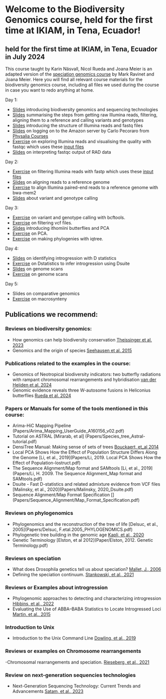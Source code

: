 # Welcome to the Biodiversity Genomics course, held for the first time at IKIAM, in Tena, Ecuador!
## held for the first time at IKIAM, in Tena, Ecuador in July 2024
This course taught by Karin Näsvall, Nicol Rueda and Joana Meier is an adapted version of the [speciation genomics course](https://speciationgenomics.github.io/) by Mark Ravinet and Joana Meier. Here you will find all relevant course materials for the biodiversity genomics course, including all files we used during the course in case you want to redo anything at home.

Day 1:
- [Slides](slide_presentations/01_Welcome_BiodiversityGenomics_introduction.pdf) introducing biodiversity genomics and sequencing technologies
- [Slides](slide_presentations/02_Summary_reads-vcf.pdf) summarising the steps from getting raw Illumina reads, filtering, aligning them to a reference and calling variants and genotypes
- [Slides](slide_presentations/03_Raw_sequences_and_quality_control.pdf) introducing the structure of Illumina reads and fastq files
- [Slides](exercises/Connecting_to_the_Amazon_server.pdf) on logging on to the Amazon server by Carlo Pecoraro from [Physalia Courses](https://www.physalia-courses.org)
- [Exercise](exercises/01_RawReadsExploration_fastqc.md) on exploring Illumina reads and visualising the quality with fastqc which uses these [input files](input_files/raw_reads)
- [Slides](slide_presentations/04_fastqc_interpretation.pdf) on interpreting fastqc output of RAD data

Day 2:
- [Exercise](02_fastp_filtering_reads.md) on filtering Illumina reads with fastp which uses these [input files](input_files/raw_reads)
- [Slides](slide_presentations/06_Aligning_reads_to_reference.pdf) on aligning reads to a reference genome
- [Exercise](03_Mapping_to_a_reference_genome.md) to align Illumina paired-end reads to a reference genome with bwa-mem2
- [Slides](slide_presentations/07_Variant_and_genotype_calling.pdf) about variant and genotype calling

Day 3:
- [Exercise](exercises/04_variant_calling.md) on variant and genotype calling with bcftools.
- [Exercise](exercises/05_filtering_variants.md) on filtering vcf files.
- [Slides](slide_presentations/08_Ithomiini_introduction_PCA.pdf) introducing ithomiini butterflies and PCA
- [Exercise](exercises/06_pca.md) on PCA.
- [Exercise](exercises/07_iqtree.md) on making phylogenies with iqtree.

Day 4:
- [Slides](slide_presentations/09_Detecting_hybridisation_Dstats.pdf) on identifying introgression with D statistics
- [Exercise](exercises/08_Dstatistics.md) on Dstatistics to infer introgression using Dsuite
- [Slides](slide_presentations/10_Genome_scans.pdf) on genome scans
- [Exercise](exercises/09_genome_scan.md) on genome scans

Day 5:
- Slides on comparative genomics
- [Exercise](exercises/Synteny.md) on macrosynteny


##
## Publications we recommend:

### Reviews on biodiversity genomics:
- How genomics can help biodiversity conservation [Theissinger et al. 2023](Papers/Theissinger_et_al-2023_Genomics_Conservation.pdf)
- Genomics and the origin of species [Seehausen et al. 2015](Papers/Seehausen_et_al-15-NatRevGenet.pdf)

### Publications related to the examples in the course:
- Genomics of Neotropical biodiversity indicators: two butterfly radiations with rampant chromosomal rearrangements and hybridisation [van der Heijden et al. 2024](Papers/vanDerHeijden_et_al-2025-Biorxiv.pdf)
- Genomic evidence reveals three W-autosome fusions in Heliconius butterflies [Rueda et al. 2024](Papers/Rueda_et_al-24-PlosGenetics.pdf)

### Papers or Manuals for some of the tools mentioned in this course:
- Arima-HiC Mapping Pipeline (Papers/Arima_Mapping_UserGuide_A160156_v02.pdf)
- Tutorial on ASTRAL [Mirarab, et al] (Papers/Species_tree_Astral-tutorial.pdf)
- DensiTree Manual: Making sense of sets of trees [Bouckaert, et_al 2014](Paper/DensiTree_Manual.v2.2.pdf)
- Local PCA Shows How the Effect of Population Structure Differs Along the Genome [Li, et al., 2019](Papers/Li, 2019. Local PCA Shows How the Effect of Population-lostruct.pdf)
- The Sequence Alignment/Map format and SAMtools [Li, et al., 2019](Papers/Li, H. 2009. The Sequence Alignment_Map format and SAMtools.pdf)
- Dsuite - Fast D-statistics and related admixture evidence from VCF files [Malinsky, et al., 2020](Papers/Malinsky, 2020_Dsuite.pdf)
- Sequence Alignment/Map Format Specification [] (Papers/Sequence_Alignment/Map_Format_Specification.pdf)

### Reviews on phylogenomics
- Phylogenomics and the reconstruction of the tree of life [Delsuc, et al., 2005](Papers/Delsuc, F.etal.2005_PHYLOGENOMICS.pdf)
- Phylogenetic tree building in the genomic age [Kapli, et al., 2020](Papers/Kapli_phylogenomics_in_genomic_era.pdf)
- Genetic Terminology [Elston, et al 2012](Paper/Elston, 2012. Genetic Terminology.pdf)

### Reviews on speciation
- What does Drosophila genetics tell us about speciation? [Mallet, J., 2006](Papers/Mallet,J_2006_speciation.pdf)
- Defining the speciation continuum. [Stankowski, et al., 2021](Papers/Stankowski_etal,2021_Defining_the_speactiation_continuum.pdf)

### Reviews or Examples about introgression
- Phylogenomic approaches to detecting and characterizing introgression [Hibbins, et al., 2022](Papers/Hibbins_M._2021._Phylogenomic_approaches_to_detecting_and_characterizing)
- Evaluating the Use of ABBA–BABA Statistics to Locate Introgressed Loci [Martin, et al., 2015](Papers/Martin_etal_2015_Evaluating_Use_ABBA–BABA_Statistics.pdf)

### Introduction to Unix
- Introduction to the Unix Command Line [Dowling, et al., 2019](Papers/Introduction_unix_command-may2019.pdf)

### Reviews or examples on Chromosome rearrangements
-Chromosomal rearrangements and speciation. [Rieseberg, et al., 2021](Papers/Rieseberg,etal.,_2001_Chromosomal_rearrangement_and_speciation.pdf)

### Review on next-generation sequencies technologies
- Next-Generation Sequencing Technology: Current Trends and Advancements [Satam, et al., 2023](Papers/Satam_et_al_2024_Next_generation_sequencing.pdf)



